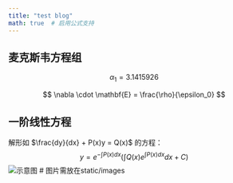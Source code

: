 ```yaml
---
title: "test blog"
math: true  # 启用公式支持
---
```

## 麦克斯韦方程组
$$
\alpha_1 = 3.1415926
$$

$$
\nabla \cdot \mathbf{E} = \frac{\rho}{\epsilon_0}
$$

## 一阶线性方程
解形如 $\frac{dy}{dx} + P(x)y = Q(x)$ 的方程：
$$
y = e^{-\int P(x)dx} \left( \int Q(x)e^{\int P(x)dx}dx + C \right)
$$
![示意图](/images/whale.png)  # 图片需放在static/images